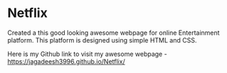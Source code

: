 # Netflix
Created a this good looking awesome webpage for online Entertainment platform. This platform is designed using simple HTML and CSS.

Here is my Github link to visit my awesome webpage - https://jagadeesh3996.github.io/Netflix/
